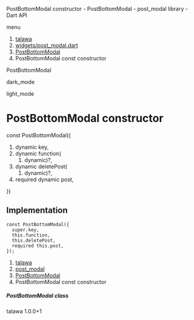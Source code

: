 




PostBottomModal constructor - PostBottomModal - post\_modal library - Dart API







menu

1. [talawa](../../index.html)
2. [widgets/post\_modal.dart](../../file-___home_harshil_Desktop_open-source_palisadoes_talawa_lib_widgets_post_modal/)
3. [PostBottomModal](../../file-___home_harshil_Desktop_open-source_palisadoes_talawa_lib_widgets_post_modal/PostBottomModal-class.html)
4. PostBottomModal const constructor

PostBottomModal


dark\_mode

light\_mode




# PostBottomModal constructor


const
PostBottomModal({

1. dynamic key,
2. dynamic function(
   1. dynamic)?,
3. dynamic deletePost(
   1. dynamic)?,
4. required dynamic post,

})

## Implementation

```
const PostBottomModal({
  super.key,
  this.function,
  this.deletePost,
  required this.post,
});
```

 


1. [talawa](../../index.html)
2. [post\_modal](../../file-___home_harshil_Desktop_open-source_palisadoes_talawa_lib_widgets_post_modal/)
3. [PostBottomModal](../../file-___home_harshil_Desktop_open-source_palisadoes_talawa_lib_widgets_post_modal/PostBottomModal-class.html)
4. PostBottomModal const constructor

##### PostBottomModal class





talawa
1.0.0+1






